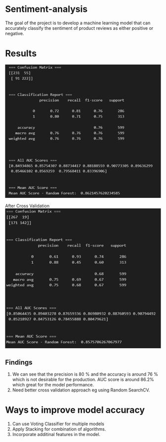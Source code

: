 # Sentiment-analysis
The goal of the project is to develop a machine learning model that can accurately classify the sentiment of product reviews as either positive or negative.

# Results
![](https://github.com/pranavspatel/Sentiment-Analysis/blob/main/images/image1.jpg)

After Cross Validation
![](https://github.com/pranavspatel/Sentiment-Analysis/blob/main/images/image2.jpg)

## Findings
1. We can see that the precision is 80 % and the accuracy is around 76 % which is not desirable for the production. AUC score is around 86.2% which great for the model performance.
2. Need better cross validation approach eg using Random SearchCV.

# Ways to improve model accuracy 
1. Can use Voting Classifier for multiple models 
2. Apply Stacking for combination of algorithms.
3. Incorporate additinal features in the model. 

